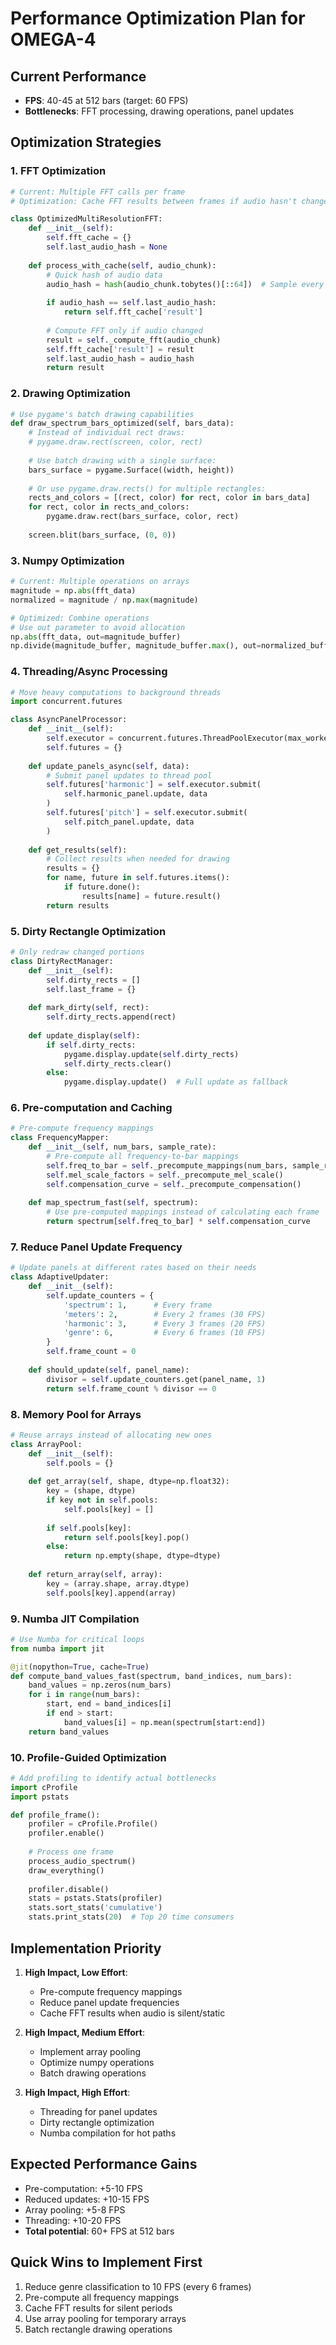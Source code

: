 # Performance Optimization Plan for OMEGA-4

## Current Performance
- **FPS**: 40-45 at 512 bars (target: 60 FPS)
- **Bottlenecks**: FFT processing, drawing operations, panel updates

## Optimization Strategies

### 1. FFT Optimization
```python
# Current: Multiple FFT calls per frame
# Optimization: Cache FFT results between frames if audio hasn't changed significantly

class OptimizedMultiResolutionFFT:
    def __init__(self):
        self.fft_cache = {}
        self.last_audio_hash = None
    
    def process_with_cache(self, audio_chunk):
        # Quick hash of audio data
        audio_hash = hash(audio_chunk.tobytes()[::64])  # Sample every 64th byte
        
        if audio_hash == self.last_audio_hash:
            return self.fft_cache['result']
        
        # Compute FFT only if audio changed
        result = self._compute_fft(audio_chunk)
        self.fft_cache['result'] = result
        self.last_audio_hash = audio_hash
        return result
```

### 2. Drawing Optimization
```python
# Use pygame's batch drawing capabilities
def draw_spectrum_bars_optimized(self, bars_data):
    # Instead of individual rect draws:
    # pygame.draw.rect(screen, color, rect)
    
    # Use batch drawing with a single surface:
    bars_surface = pygame.Surface((width, height))
    
    # Or use pygame.draw.rects() for multiple rectangles:
    rects_and_colors = [(rect, color) for rect, color in bars_data]
    for rect, color in rects_and_colors:
        pygame.draw.rect(bars_surface, color, rect)
    
    screen.blit(bars_surface, (0, 0))
```

### 3. Numpy Optimization
```python
# Current: Multiple operations on arrays
magnitude = np.abs(fft_data)
normalized = magnitude / np.max(magnitude)

# Optimized: Combine operations
# Use out parameter to avoid allocation
np.abs(fft_data, out=magnitude_buffer)
np.divide(magnitude_buffer, magnitude_buffer.max(), out=normalized_buffer)
```

### 4. Threading/Async Processing
```python
# Move heavy computations to background threads
import concurrent.futures

class AsyncPanelProcessor:
    def __init__(self):
        self.executor = concurrent.futures.ThreadPoolExecutor(max_workers=4)
        self.futures = {}
    
    def update_panels_async(self, data):
        # Submit panel updates to thread pool
        self.futures['harmonic'] = self.executor.submit(
            self.harmonic_panel.update, data
        )
        self.futures['pitch'] = self.executor.submit(
            self.pitch_panel.update, data
        )
        
    def get_results(self):
        # Collect results when needed for drawing
        results = {}
        for name, future in self.futures.items():
            if future.done():
                results[name] = future.result()
        return results
```

### 5. Dirty Rectangle Optimization
```python
# Only redraw changed portions
class DirtyRectManager:
    def __init__(self):
        self.dirty_rects = []
        self.last_frame = {}
    
    def mark_dirty(self, rect):
        self.dirty_rects.append(rect)
    
    def update_display(self):
        if self.dirty_rects:
            pygame.display.update(self.dirty_rects)
            self.dirty_rects.clear()
        else:
            pygame.display.update()  # Full update as fallback
```

### 6. Pre-computation and Caching
```python
# Pre-compute frequency mappings
class FrequencyMapper:
    def __init__(self, num_bars, sample_rate):
        # Pre-compute all frequency-to-bar mappings
        self.freq_to_bar = self._precompute_mappings(num_bars, sample_rate)
        self.mel_scale_factors = self._precompute_mel_scale()
        self.compensation_curve = self._precompute_compensation()
    
    def map_spectrum_fast(self, spectrum):
        # Use pre-computed mappings instead of calculating each frame
        return spectrum[self.freq_to_bar] * self.compensation_curve
```

### 7. Reduce Panel Update Frequency
```python
# Update panels at different rates based on their needs
class AdaptiveUpdater:
    def __init__(self):
        self.update_counters = {
            'spectrum': 1,      # Every frame
            'meters': 2,        # Every 2 frames (30 FPS)
            'harmonic': 3,      # Every 3 frames (20 FPS)
            'genre': 6,         # Every 6 frames (10 FPS)
        }
        self.frame_count = 0
    
    def should_update(self, panel_name):
        divisor = self.update_counters.get(panel_name, 1)
        return self.frame_count % divisor == 0
```

### 8. Memory Pool for Arrays
```python
# Reuse arrays instead of allocating new ones
class ArrayPool:
    def __init__(self):
        self.pools = {}
    
    def get_array(self, shape, dtype=np.float32):
        key = (shape, dtype)
        if key not in self.pools:
            self.pools[key] = []
        
        if self.pools[key]:
            return self.pools[key].pop()
        else:
            return np.empty(shape, dtype=dtype)
    
    def return_array(self, array):
        key = (array.shape, array.dtype)
        self.pools[key].append(array)
```

### 9. Numba JIT Compilation
```python
# Use Numba for critical loops
from numba import jit

@jit(nopython=True, cache=True)
def compute_band_values_fast(spectrum, band_indices, num_bars):
    band_values = np.zeros(num_bars)
    for i in range(num_bars):
        start, end = band_indices[i]
        if end > start:
            band_values[i] = np.mean(spectrum[start:end])
    return band_values
```

### 10. Profile-Guided Optimization
```python
# Add profiling to identify actual bottlenecks
import cProfile
import pstats

def profile_frame():
    profiler = cProfile.Profile()
    profiler.enable()
    
    # Process one frame
    process_audio_spectrum()
    draw_everything()
    
    profiler.disable()
    stats = pstats.Stats(profiler)
    stats.sort_stats('cumulative')
    stats.print_stats(20)  # Top 20 time consumers
```

## Implementation Priority

1. **High Impact, Low Effort**:
   - Pre-compute frequency mappings
   - Reduce panel update frequencies
   - Cache FFT results when audio is silent/static

2. **High Impact, Medium Effort**:
   - Implement array pooling
   - Optimize numpy operations
   - Batch drawing operations

3. **High Impact, High Effort**:
   - Threading for panel updates
   - Dirty rectangle optimization
   - Numba compilation for hot paths

## Expected Performance Gains

- Pre-computation: +5-10 FPS
- Reduced updates: +10-15 FPS
- Array pooling: +5-8 FPS
- Threading: +10-20 FPS
- **Total potential**: 60+ FPS at 512 bars

## Quick Wins to Implement First

1. Reduce genre classification to 10 FPS (every 6 frames)
2. Pre-compute all frequency mappings
3. Cache FFT results for silent periods
4. Use array pooling for temporary arrays
5. Batch rectangle drawing operations